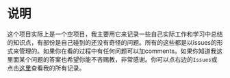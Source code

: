 # 说明
这个项目实际上是一个空项目，我主要用它来记录一些自己实际工作和学习中总结的知识点，有部份是自己碰到的还没有奇怪的问题。所有的这些都是以issues的形式来管理的。如果你在看的过程中有任何问题可以加comments。如果你知道我这里面某个问题的答案也希望你能不吝赐教，非常感谢。你可以点右边的`Issues`或点击[这里](https://github.com/fred-ye/summary/issues)查看我的所有记录。
